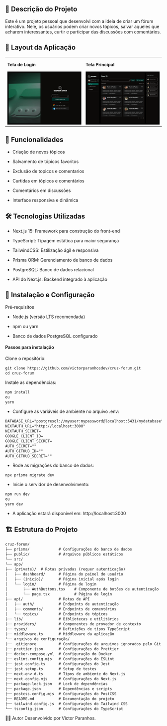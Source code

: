 ## 📝 Descrição do Projeto

Este é um projeto pessoal que desenvolvi com a ideia de criar um fórum interativo. Nele, os usuários podem criar novos tópicos, salvar aqueles que acharem interessantes, curtir e participar das discussões com comentários.

## 📱 Layout da Aplicação

<table>
  <tr align="left" valign="top">
    <td width="50%">
      <p><strong>Tela de Login</strong></p>
      <img alt="Tela de Login" src="/public/login.jpg" width="100%">
    </td>
    <td width="50%">
      <p><strong>Tela Principal</strong></p>
      <img alt="Tela Principal" src="/public/telaprincipal.png" width="100%">
    </td>
  </tr>
</table>

## 🚀 Funcionalidades

- Criação de novos tópicos

- Salvamento de tópicos favoritos

- Exclusão de topicos e comentarios 

- Curtidas em tópicos e comentários

- Comentários em discussões

- Interface responsiva e dinâmica

## 🛠️ Tecnologias Utilizadas

- Next.js 15: Framework para construção do front-end

- TypeScript: Tipagem estática para maior segurança

- TailwindCSS: Estilização ágil e responsiva

- Prisma ORM: Gerenciamento de banco de dados

- PostgreSQL: Banco de dados relacional

- API do Next.js: Backend integrado à aplicação

## 🔧 Instalação e Configuração

Pré-requisitos

- Node.js (versão LTS recomendada)

- npm ou yarn

- Banco de dados PostgreSQL configurado

#### Passos para instalação

Clone o repositório:

```
git clone https://github.com/victorparanhosdev/cruz-forum.git
cd cruz-forum
```

Instale as dependências:

```
npm install
ou
yarn
```

- Configure as variáveis de ambiente no arquivo .env:

```
DATABASE_URL="postgresql://myuser:mypassword@localhost:5431/mydatabase"
NEXTAUTH_URL="http://localhost:3000"
NEXTAUTH_SECRET=
GOOGLE_CLIENT_ID=
GOOGLE_CLIENT_SECRET=
AUTH_SECRET=""
AUTH_GITHUB_ID=""
AUTH_GITHUB_SECRET=""
```

- Rode as migrações do banco de dados:

```
npx prisma migrate dev
```

- Inicie o servidor de desenvolvimento:

```
npm run dev
ou
yarn dev
```

- A aplicação estará disponível em: http://localhost:3000

## 🏗️ Estrutura do Projeto

```
cruz-forum/
├── prisma/             # Configurações do banco de dados
├── public/             # Arquivos públicos estáticos
└── src/
└── app/
├── (private)/  # Rotas privadas (requer autenticação)
│   ├── dashboard/      # Página do painel do usuário
│   ├── (inicio)/       # Página inicial após login
│   └── login/          # Página de login
│       ├── AuthButtons.tsx    # Componente de botões de autenticação
│       └── page.tsx           # Página de login
├── api/                # Rotas de API
│   ├── auth/           # Endpoints de autenticação
│   ├── comments/       # Endpoints de comentários
│   └── topics/         # Endpoints de tópicos
├── lib/                # Bibliotecas e utilitários
├── providers/          # Componentes de provedor de contexto
├── types/              # Definições de tipos TypeScript
├── middleware.ts       # Middleware da aplicação
└── arquivos de configuração/
├── .gitignore          # Configurações de arquivos ignorados pelo Git
├── prettier.json       # Configurações do Prettier
├── docker-compose.yml  # Configuração do Docker
├── eslint.config.mjs   # Configurações do ESLint
├── jest.config.ts      # Configurações do Jest
├── jest.setup.ts       # Setup de testes
├── next-env.d.ts       # Tipos de ambiente do Next.js
├── next.config.mjs     # Configurações do Next.js
├── package-lock.json   # Lock de dependências
├── package.json        # Dependências e scripts
├── postcss.config.mjs  # Configurações do PostCSS
├── README.md           # Documentação do projeto
├── tailwind.config.js  # Configurações do Tailwind CSS
└── tsconfig.json       # Configurações do TypeScript
```

👨‍💻 Autor
Desenvolvido por Victor Paranhos.
